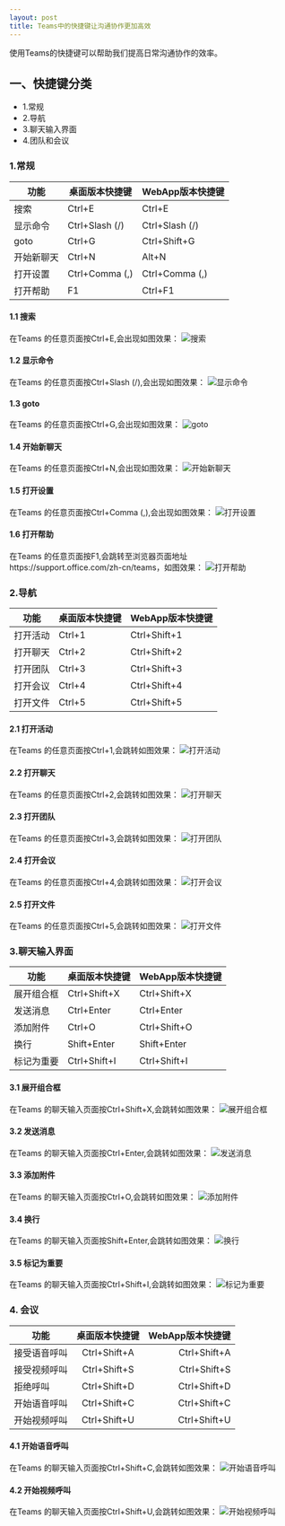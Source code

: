 ```yaml
---
layout: post
title: Teams中的快捷键让沟通协作更加高效
---
```


使用Teams的快捷键可以帮助我们提高日常沟通协作的效率。


## 一、快捷键分类
- 1.常规
- 2.导航
- 3.聊天输入界面
- 4.团队和会议

### 1.常规
| 功能 | 桌面版本快捷键 | WebApp版本快捷键 |
|-------|--------|---------|
| 搜索 | Ctrl+E | Ctrl+E |
| 显示命令 | Ctrl+Slash (/) | Ctrl+Slash (/) |
| goto | Ctrl+G | Ctrl+Shift+G |
| 开始新聊天 | Ctrl+N | Alt+N |
| 打开设置 | Ctrl+Comma (,) | Ctrl+Comma (,) |
| 打开帮助 | F1 | Ctrl+F1 |


#### 1.1 搜索
在Teams 的任意页面按Ctrl+E,会出现如图效果：
![搜索](../images/post20190110/搜索.png)

#### 1.2 显示命令
在Teams 的任意页面按Ctrl+Slash (/),会出现如图效果：
![显示命令](../images/post20190110/显示命令.png)

#### 1.3 goto
在Teams 的任意页面按Ctrl+G,会出现如图效果：
![goto](../images/post20190110/goto.png)

#### 1.4 开始新聊天
在Teams 的任意页面按Ctrl+N,会出现如图效果：
![开始新聊天](../images/post20190110/开始新聊天.png)

#### 1.5 打开设置
在Teams 的任意页面按Ctrl+Comma (,),会出现如图效果：
![打开设置](../images/post20190110/打开设置.png)


#### 1.6 打开帮助
在Teams 的任意页面按F1,会跳转至浏览器页面地址https://support.office.com/zh-cn/teams，如图效果：
![打开帮助](../images/post20190110/打开帮助.png)

### 2.导航
| 功能 | 桌面版本快捷键 | WebApp版本快捷键 |
|-------|--------|---------|
| 打开活动 | Ctrl+1 | Ctrl+Shift+1 |
| 打开聊天 | Ctrl+2 | Ctrl+Shift+2 |
| 打开团队 | Ctrl+3 | Ctrl+Shift+3 |
| 打开会议 | Ctrl+4 | Ctrl+Shift+4 |
| 打开文件 | Ctrl+5 | Ctrl+Shift+5 |


#### 2.1 打开活动
在Teams 的任意页面按Ctrl+1,会跳转如图效果：
![打开活动](../images/post20190110/打开活动.png)


#### 2.2 打开聊天
在Teams 的任意页面按Ctrl+2,会跳转如图效果：
![打开聊天](../images/post20190110/打开聊天.png)


#### 2.3 打开团队
在Teams 的任意页面按Ctrl+3,会跳转如图效果：
![打开团队](../images/post20190110/打开团队.png)


#### 2.4 打开会议
在Teams 的任意页面按Ctrl+4,会跳转如图效果：
![打开会议](../images/post20190110/打开会议.png)


#### 2.5 打开文件
在Teams 的任意页面按Ctrl+5,会跳转如图效果：
![打开文件](../images/post20190110/打开文件.png)


### 3.聊天输入界面
| 功能 | 桌面版本快捷键 | WebApp版本快捷键 |
|-------|--------|---------|
| 展开组合框 | Ctrl+Shift+X | Ctrl+Shift+X |
| 发送消息 | Ctrl+Enter | Ctrl+Enter |
| 添加附件 | Ctrl+O | Ctrl+Shift+O |
| 换行 | Shift+Enter | Shift+Enter |
| 标记为重要 | Ctrl+Shift+I | Ctrl+Shift+I |


#### 3.1 展开组合框
在Teams 的聊天输入页面按Ctrl+Shift+X,会跳转如图效果：
![展开组合框](../images/post20190110/展开组合框.png)


#### 3.2 发送消息
在Teams 的聊天输入页面按Ctrl+Enter,会跳转如图效果：
![发送消息](../images/post20190110/发送消息.png)

#### 3.3 添加附件
在Teams 的聊天输入页面按Ctrl+O,会跳转如图效果：
![添加附件](../images/post20190110/添加附件.png)

#### 3.4 换行
在Teams 的聊天输入页面按Shift+Enter,会跳转如图效果：
![换行](../images/post20190110/换行.png)


#### 3.5 标记为重要
在Teams 的聊天输入页面按Ctrl+Shift+I,会跳转如图效果：
![标记为重要](../images/post20190110/标记为重要.png)


### 4. 会议
| 功能 | 桌面版本快捷键 | WebApp版本快捷键 |
|--|:--:|--:|
| 接受语音呼叫 | Ctrl+Shift+A | Ctrl+Shift+A |
| 接受视频呼叫 | Ctrl+Shift+S | Ctrl+Shift+S |
| 拒绝呼叫 | Ctrl+Shift+D | Ctrl+Shift+D |
| 开始语音呼叫 | Ctrl+Shift+C | Ctrl+Shift+C |
| 开始视频呼叫 | Ctrl+Shift+U | Ctrl+Shift+U |


#### 4.1 开始语音呼叫
在Teams 的聊天输入页面按Ctrl+Shift+C,会跳转如图效果：
![开始语音呼叫](../images/post20190110/开始语音呼叫.png)


#### 4.2 开始视频呼叫
在Teams 的聊天输入页面按Ctrl+Shift+U,会跳转如图效果：
![开始视频呼叫](../images/post20190110/开始视频呼叫.png)

